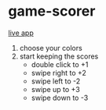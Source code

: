 # game-scorer

[live app](https://rawgit.com/princemaple/game-scorer/master/app.html)

1. choose your colors
1. start keeping the scores
    - double click to +1
    - swipe right to +2
    - swipe left to -2
    - swipe up to +3
    - swipe down to -3
